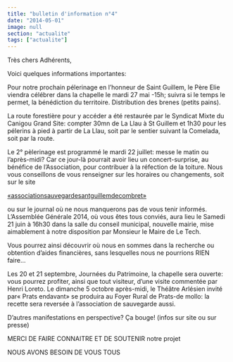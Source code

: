 ```yaml
---
title: "bulletin d'information n°4"
date: "2014-05-01"
image: null
section: "actualite"
tags: ["actualite"]
---
```


Très chers Adhérents,

Voici quelques informations importantes:

Pour notre prochain pélerinage en l’honneur de Saint Guillem, le Père Elie viendra célébrer dans la chapelle le mardi 27 mai -15h; suivra si le temps le permet, la bénédiction du territoire. Distribution des brenes (petits pains).

La route forestière pour y accéder a été restaurée par le Syndicat Mixte du Canigou Grand Site: compter 30mn de La Llau à St Guillem et 1h30 pour les pélerins à pied à partir de La Llau, soit par le sentier suivant la Comelada, soit par la route.

Le 2° pèlerinage est programmé le mardi 22 juillet: messe le matin ou l’après-midi? Car ce jour-là pourrait avoir lieu un concert-surprise, au bénéfice de l’Association, pour contribuer à la réfection de la toiture. Nous vous conseillons de vous renseigner sur les horaires ou changements, soit sur le site

<a href="http://www.salvaguardasantguillemdecombret.fr" >
    «associationsauvegardesantguillemdecombret»
</a>

ou sur le journal où ne nous manquerons pas de vous tenir informés. L’Assemblée Générale 2014, où vous êtes tous conviés, aura lieu le Samedi 21 juin à 16h30 dans la salle du conseil municipal, nouvelle mairie, mise aimablement à notre disposition par Monsieur le Maire de Le Tech.

Vous pourrez ainsi découvrir où nous en sommes dans la recherche ou obtention d’aides financières, sans lesquelles nous ne pourrions RIEN faire…

Les 20 et 21 septembre, Journées du Patrimoine, la chapelle sera ouverte: vous pourrez profiter, ainsi que tout visiteur, d’une visite commentée par Henri Loreto. Le dimanche 5 octobre après-midi, le Théâtre Arlésien invité par« Prats endavant» se produira au Foyer Rural de Prats-de mollo: la recette sera reversée à l’association de sauvegarde aussi.

D’autres manifestations en perspective? Ça bouge! (infos sur site ou sur presse)

MERCI DE FAIRE CONNAITRE ET DE SOUTENIR notre projet

NOUS AVONS BESOIN DE VOUS TOUS
